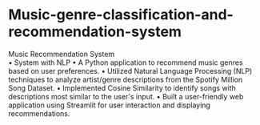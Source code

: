 # Music-genre-classification-and-recommendation-system
Music Recommendation System	                                       
•	System with NLP 
• A Python application to recommend music genres based on user preferences.
•	Utilized Natural Language Processing (NLP) techniques to analyze artist/genre descriptions from the Spotify Million Song Dataset.
•	Implemented Cosine Similarity to identify songs with descriptions most similar to the user's input.
•	Built a user-friendly web application using Streamlit for user interaction and displaying recommendations.
